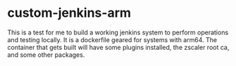 # custom-jenkins-arm

This is a test for me to build a working jenkins system to perform operations and testing locally.
It is a dockerfile geared for systems with arm64.
The container that gets built will have some plugins installed, the zscaler root ca, and some other packages.
